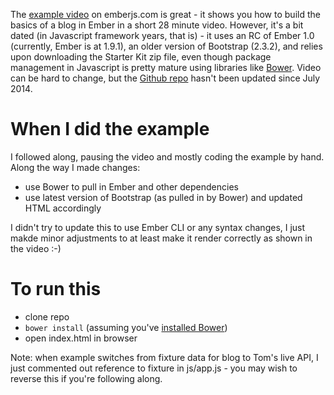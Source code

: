 The [example video](https://www.youtube.com/watch?v=1QHrlFlaXdI)
on emberjs.com is great - it shows you how to build the basics
of a blog in Ember in a short 28 minute video. However, it's a bit dated (in
Javascript framework years, that is) - it uses an RC of Ember 1.0 (currently,
Ember is at 1.9.1), an older version of Bootstrap (2.3.2), and relies upon
downloading the Starter Kit zip file, even though package management in Javascript is pretty
mature using libraries like [Bower](http://bower.io). Video can be hard to change, but the
[Github repo](https://github.com/tildeio/bloggr-client) hasn't been updated
since July 2014.

# When I did the example
I followed along, pausing the video and mostly coding the example by hand.
Along the way I made changes:

* use Bower to pull in Ember and other dependencies
* use latest version of Bootstrap (as pulled in by Bower) and updated HTML accordingly

I didn't try to update this to use Ember CLI or any syntax changes, I just
makde minor adjustments to at least make it render correctly as shown in the
video :-)

# To run this
* clone repo
* ```bower install``` (assuming you've [installed Bower](http://bower.io/#install-bower))
* open index.html in browser

Note: when example switches from fixture data for blog to Tom's live API, I just
commented out reference to fixture in js/app.js - you may wish to reverse this
if you're following along.
